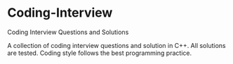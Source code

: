 # Coding-Interview
Coding Interview Questions and Solutions

A collection of coding interview questions and solution in C++.
All solutions are tested.
Coding style follows the best programming practice.
